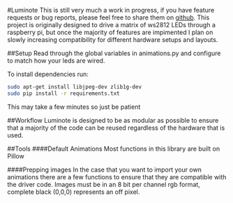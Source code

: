 #Luminote
This is still very much a work in progress, if you have feature requests or bug reports, please feel free to share them on [github](https://github.com/labusaid/luminote).
This project is originally designed to drive a matrix of ws2812 LEDs through a raspberry pi, but once the majority of features are impimented I plan on slowly increasing compatibility for different hardware setups and layouts.

##Setup
Read through the global variables in animations.py and configure to match how your leds are wired.

To install dependencies run: 
```bash
sudo apt-get install libjpeg-dev zlib1g-dev
sudo pip install -r requirements.txt
```
This may take a few minutes so just be patient

##Workflow
Luminote is designed to be as modular as possible to ensure that a majority of the code can be reused regardless of the hardware that is used.
 

##Tools
####Default Animations
Most functions in this library are built on Pillow

####Prepping images
In the case that you want to import your own animations there are a few functions to ensure that they are compatible with the driver code. 
Images must be in an 8 bit per channel rgb format, complete black (0,0,0) represents an off pixel.
